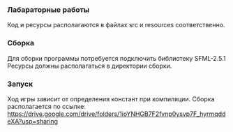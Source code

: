 ### Лабараторные работы
  Код и ресурсы располагаются в файлах src и resources соответственно.

### Сборка
  Для сборки программы потребуется подключить библиотеку SFML-2.5.1
  Ресурсы должны располагаться в директории сборки.
  
### Запуск
  Ход игры зависит от определения констант при компиляции.
  Сборка располагается по ссылке:
  https://drive.google.com/drive/folders/1ioYNHGB7F2fvnp0ysvp7F_hyrmqddeXA?usp=sharing
